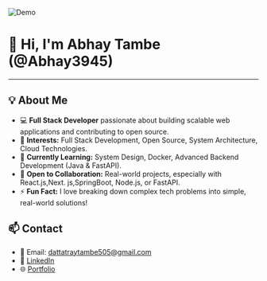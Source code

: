 ![Demo](https://user-images.githubusercontent.com/74038190/225813708-98b745f2-7d22-48cf-9150-083f1b00d6c9.gif)

# 👋 Hi, I'm Abhay Tambe (@Abhay3945)

---

## 💡 About Me

- 💻 **Full Stack Developer** passionate about building scalable web applications and contributing to open source.
- 🚀 **Interests:** Full Stack Development, Open Source, System Architecture, Cloud Technologies.
- 🌱 **Currently Learning:** System Design, Docker, Advanced Backend Development (Java & FastAPI).
- 🤝 **Open to Collaboration:** Real-world projects, especially with React.js,Next. js,SpringBoot, Node.js, or FastAPI.
- ⚡ **Fun Fact:** I love breaking down complex tech problems into simple, real-world solutions!

## 📫 Contact

- 📧 Email: [dattatraytambe505@gmail.com](mailto:dattatraytambe505@gmail.com)
- 🔗 [LinkedIn](https://linkedin.com/in/abhay-tambe-39a675251)
- 🌐 [Portfolio](https://portfolio-abhay-tambe.vercel.app)
